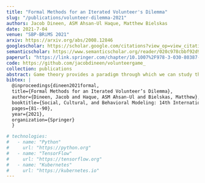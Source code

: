 ```yaml
---
title: "Formal Methods for an Iterated Volunteer's Dilemma"
slug: "/publications/volunteer-dilemma-2021"
authors: Jacob Dineen, ASM Ahsan-Ul Haque, Matthew Bielskas
date: 2021-7-04
venue: "SBP-BRiMS 2021"
arxiv: https://arxiv.org/abs/2008.12846
googlescholar: https://scholar.google.com/citations?view_op=view_citation&hl=en&user=WKurvcoAAAAJ&citation_for_view=WKurvcoAAAAJ:9yKSN-GCB0IC
semanticscholar: https://www.semanticscholar.org/reader/020c978cbbf92d960ce486eb12cb5d4ca0ff10c8
paperurl: "https://link.springer.com/chapter/10.1007%2F978-3-030-80387-2_8"
code: https://github.com/jacobdineen/volunteergame_
collection: publications
abstract: Game theory provides a paradigm through which we can study the evolving communication and phenomena that occur via rational agent interaction [10]. The Volunteer’s dilemma is a vastly studied game throughout literature that models agents as cooperative, rather than selfish, entities. In this work, we design a model framework and explore the Volunteer’s dilemma with the goals of 1) modeling it as a stochastic concurrent n-player game, 2) constructing properties to verify model correctness and reachability, 3) constructing strategy synthesis graphs to understand how the game is iteratively stepped through most optimally and, 4) analyzing a series of parameters to understand correlations with expected local and global rewards over a finite time horizon.
bibtex: |
  @inproceedings{dineen2021formal,
  title={Formal Methods for an Iterated Volunteer’s Dilemma},
  author={Dineen, Jacob and Haque, ASM Ahsan-Ul and Bielskas, Matthew},
  booktitle={Social, Cultural, and Behavioral Modeling: 14th International Conference, SBP-BRiMS 2021, Virtual Event, July 6--9, 2021, Proceedings 14},
  pages={81--90},
  year={2021},
  organization={Springer}
  }

# technologies:
#   - name: "Python"
#     url: "https://python.org"
#   - name: "TensorFlow"
#     url: "https://tensorflow.org"
#   - name: "Kubernetes"
#     url: "https://kubernetes.io"
---
```

